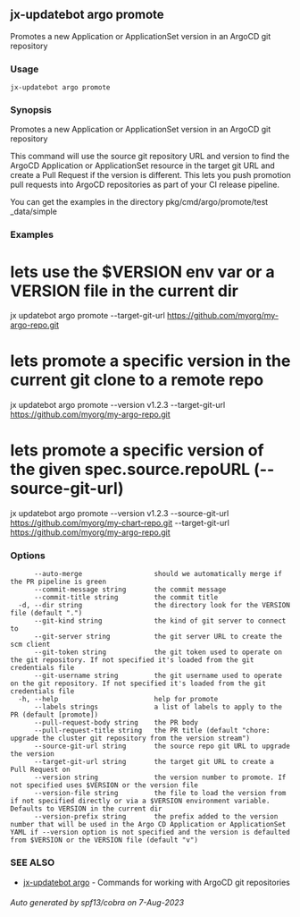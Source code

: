 ## jx-updatebot argo promote

Promotes a new Application or ApplicationSet version in an ArgoCD git repository

### Usage

```
jx-updatebot argo promote
```

### Synopsis

Promotes a new Application or ApplicationSet version in an ArgoCD git repository 

This command will use the source git repository URL and version to find the ArgoCD Application or ApplicationSet resource in the target git URL and create a Pull Request if the version is different. This lets you push promotion pull requests into ArgoCD repositories as part of your CI release pipeline. 

You can get the examples in the directory pkg/cmd/argo/promote/test _data/simple

### Examples

  # lets use the $VERSION env var or a VERSION file in the current dir
  jx updatebot argo promote --target-git-url https://github.com/myorg/my-argo-repo.git
  
  # lets promote a specific version in the current git clone to a remote repo
  jx updatebot argo promote --version v1.2.3 --target-git-url https://github.com/myorg/my-argo-repo.git
  
  # lets promote a specific version of the given spec.source.repoURL (--source-git-url)
  jx updatebot argo promote --version v1.2.3 --source-git-url https://github.com/myorg/my-chart-repo.git --target-git-url https://github.com/myorg/my-argo-repo.git

### Options

```
      --auto-merge                  should we automatically merge if the PR pipeline is green
      --commit-message string       the commit message
      --commit-title string         the commit title
  -d, --dir string                  the directory look for the VERSION file (default ".")
      --git-kind string             the kind of git server to connect to
      --git-server string           the git server URL to create the scm client
      --git-token string            the git token used to operate on the git repository. If not specified it's loaded from the git credentials file
      --git-username string         the git username used to operate on the git repository. If not specified it's loaded from the git credentials file
  -h, --help                        help for promote
      --labels strings              a list of labels to apply to the PR (default [promote])
      --pull-request-body string    the PR body
      --pull-request-title string   the PR title (default "chore: upgrade the cluster git repository from the version stream")
      --source-git-url string       the source repo git URL to upgrade the version
      --target-git-url string       the target git URL to create a Pull Request on
      --version string              the version number to promote. If not specified uses $VERSION or the version file
      --version-file string         the file to load the version from if not specified directly or via a $VERSION environment variable. Defaults to VERSION in the current dir
      --version-prefix string       the prefix added to the version number that will be used in the Argo CD Application or ApplicationSet YAML if --version option is not specified and the version is defaulted from $VERSION or the VERSION file (default "v")
```

### SEE ALSO

* [jx-updatebot argo](jx-updatebot_argo.md)	 - Commands for working with ArgoCD git repositories

###### Auto generated by spf13/cobra on 7-Aug-2023
